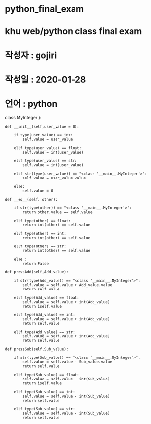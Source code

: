 # python_final_exam
# khu web/python class final exam
# 작성자 : gojiri
# 작성일 : 2020-01-28
# 언어 : python

class MyInteger():
    
    def __init__(self,user_value = 0):
        
        if type(user_value) == int:
            self.value = user_value
        
        elif type(user_value) == float:
            self.value = int(user_value)
        
        elif type(user_value) == str:
            self.value = int(user_value)
            
        elif str(type(user_value)) == "<class '__main__.MyInteger'>":
            self.value = user_value.value
        
        else:
            self.value = 0
        
    def __eq__(self, other):
        
        if str(type(other)) == "<class '__main__.MyInteger'>":
            return other.value == self.value
        
        elif type(other) == float:
            return int(other) == self.value
        
        elif type(other) == int:
            return int(other) == self.value
        
        elif type(other) == str:
            return int(other) == self.value
        
        else :
            return False
            
    def pressAdd(self,Add_value):
        
        if str(type(Add_value)) == "<class '__main__.MyInteger'>":
            self.value = self.value + Add_value.value
            return self.value
        
        elif type(Add_value) == float:
            self.value = self.value + int(Add_value)
            return iself.value
        
        elif type(Add_value) == int:
            self.value = self.value + int(Add_value)
            return self.value
        
        elif type(Add_value) == str:
            self.value = self.value + int(Add_value)
            return self.value
    
    def pressSub(self,Sub_value):
        
        if str(type(Sub_value)) == "<class '__main__.MyInteger'>":
            self.value = self.value - Sub_value.value
            return self.value
        
        elif type(Sub_value) == float:
            self.value = self.value - int(Sub_value)
            return iself.value
        
        elif type(Sub_value) == int:
            self.value = self.value - int(Sub_value)
            return self.value
        
        elif type(Sub_value) == str:
            self.value = self.value - int(Sub_value)
            return self.value
